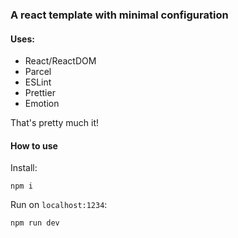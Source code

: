### A react template with minimal configuration

#### Uses:

- React/ReactDOM
- Parcel
- ESLint
- Prettier
- Emotion

That's pretty much it!

#### How to use

Install:

```
npm i
```

Run on `localhost:1234`:

```
npm run dev
```
